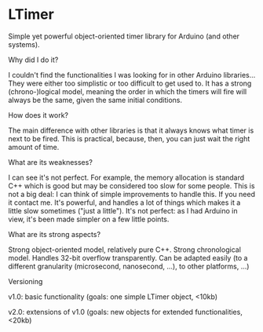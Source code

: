 # LTimer

Simple yet powerful object-oriented timer library for Arduino (and other systems).

Why did I do it?

I couldn't find the functionalities I was looking for in other Arduino libraries... They were either too simplistic or too difficult to get used to.
It has a strong (chrono-)logical model, meaning the order in which the timers will fire will always be the same, given the same initial conditions.

How does it work?

The main difference with other libraries is that it always knows what timer is next to be fired.
This is practical, because, then, you can just wait the right amount of time.

What are its weaknesses?

I can see it's not perfect. For example, the memory allocation is standard C++ which is good but may be considered too slow for some people. This is not a big deal: I can think of simple improvements to handle this. If you need it contact me.
It's powerful, and handles a lot of things which makes it a little slow sometimes ("just a little").
It's not perfect: as I had Arduino in view, it's been made simpler on a few little points.

What are its strong aspects?

Strong object-oriented model, relatively pure C++.
Strong chronological model.
Handles 32-bit overflow transparently.
Can be adapted easily (to a different granularity (microsecond, nanosecond, ...), to other platforms, ...)

Versioning

v1.0: basic functionality (goals: one simple LTimer object, <10kb)

v2.0: extensions of v1.0 (goals: new objects for extended functionalities, <20kb)
